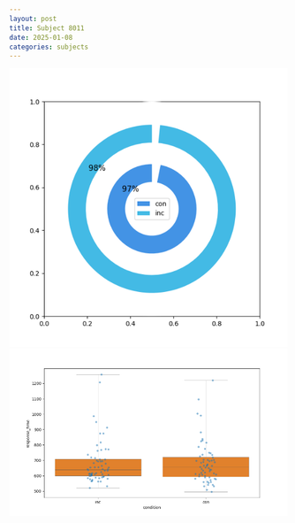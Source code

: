 ```yaml
---
layout: post
title: Subject 8011
date: 2025-01-08
categories: subjects
---
```


![](data/8011/run-28/8011_accuracy_by_condition.png)
![](data/8011/run-28/8011_rt.png)
